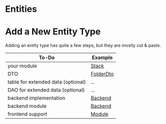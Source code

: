 # Entities

# Add a New Entity Type

Adding an entity type has quite a few steps, but they are mostly cut & paste.

| To-Do | Example |
| ---- | ---- | 
| your module | [Stack](../../../src/commonMain/kotlin/zakadabar/stack/Stack.kt) |
| DTO | [FolderDto](../../../src/commonMain/kotlin/zakadabar/stack/data/FolderDto.kt) |
| table for extended data (optional) | ... |
| DAO for extended data (optional) | ... |
| backend implementation | [Backend](../../../src/jvmMain/kotlin/zakadabar/stack/backend/builtin/folder/Backend.kt) |
| backend module | [Backend](../../../src/jvmMain/kotlin/zakadabar/stack/backend/builtin/folder/Module.kt) |
| frontend support | [Module](../../../src/jsMain/kotlin/zakadabar/stack/frontend/Module.kt) |

